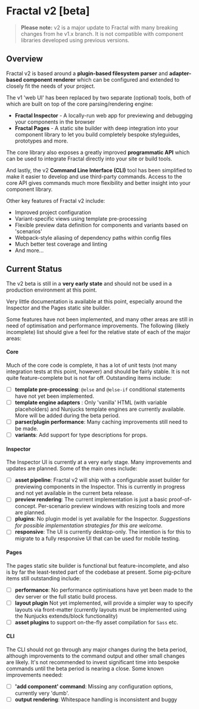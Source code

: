 # Fractal v2 [beta]

> **Please note:** v2 is a major update to Fractal with many breaking changes from he v1.x branch. It is not compatible with component libraries developed using previous versions.

## Overview

Fractal v2 is based around a **plugin-based filesystem parser** and **adapter-based component renderer** which can be configured and extended to closely fit the needs of your project.

The v1 'web UI' has been replaced by two separate (optional) tools, both of which are built on top of the core parsing/rendering engine:

- **Fractal Inspector** - A locally-run web app for previewing and debugging your components in the browser
- **Fractal Pages** - A static site builder with deep integration into your component library to let you build completely bespoke styleguides, prototypes and more.

The core library also exposes a greatly improved **programmatic API** which can be used to integrate Fractal directly into your site or build tools.

And lastly, the v2 **Command Line Interface (CLI)** tool has been simplified to make it easier to develop and use third-party commands. Access to the core API gives commands much more flexibility and better insight into your component library.

Other key features of Fractal v2 include:

* Improved project configuration
* Variant-specific views using template pre-processing
* Flexible preview data definition for components and variants based on 'scenarios'
* Webpack-style aliasing of dependency paths within config files
* Much better test coverage and linting
* And more...

## Current Status

The v2 beta is still in a **very early state** and should not be used in a production environment at this point.

Very little documentation is available at this point, especially around the Inspector and the Pages static site builder.

Some features have not been implemented, and many other areas are still in need of optimisation and performance improvements. The following (likely incomplete) list should give a feel for the relative state of each of the major areas:

#### Core

Much of the core code is complete, it has a lot of unit tests (not many integration tests at this point, however) and should be fairly stable. It is not quite feature-complete but is not far off. Outstanding items include:

* [ ] **template pre-processing**: `@else` and `@else-if` conditional statements have not yet been implemented.
* [ ] **template engine adapters** : Only 'vanilla' HTML (with variable placeholders) and Nunjucks template engines are currently available. More will be added during the beta period.
* [ ] **parser/plugin performance**: Many caching improvements still need to be made.
* [ ] **variants**: Add support for type descriptions for props.

#### Inspector

The Inspector UI is currently at a very early stage. Many improvements and updates are planned. Some of the main ones include:

* [ ] **asset pipeline**: Fractal v2 will ship with a configurable asset builder for previewing components in the Inspector. This is currently in progress and not yet available in the current beta release.
* [ ] **preview rendering**: The current implementation is just a basic proof-of-concept. Per-scenario preview windows with resizing tools and more are planned.
* [ ] **plugins**: No plugin model is yet available for the Inspector. _Suggestions for possible implementation strategies for this are welcome._
* [ ] **responsive**: The UI is currently desktop-only. The intention is for this to migrate to a fully responsive UI that can be used for mobile testing.

#### Pages

The pages static site builder is functional but feature-incomplete, and also is by far the least-tested part of the codebase at present. Some pig-pciture items still outstanding include:

* [ ] **performance**: No performance optimisations have yet been made to the dev server or the full static build process.
* [ ] **layout plugin** Not yet implemented, will provide a simpler way to specify layouts via front-matter (currently layouts must be implemented using the Nunjucks extends/block functionality)
* [ ] **asset plugins** to support on-the-fly asset compilation for `Sass` etc.

#### CLI

The CLI should not go through any major changes during the beta period, although improvements to the command output and other small changes are likely. It's not recommended to invest significant time into bespoke commands until the beta period is nearing a close. Some known improvements needed:

* [ ] **'add component' command**: Missing any configuration options, currently very 'dumb'.
* [ ] **output rendering**: Whitespace handling is inconsistent and buggy
